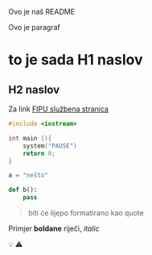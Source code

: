 Ovo je naš README

<p style="red">Ovo je paragraf</p>

# to je sada H1 naslov
## H2 naslov

Za link
[FIPU službena stranica](https://www.fipu.unipu.hr)

```cpp
#include <iostream>

int main (){
    system("PAUSE")
    return 0;
}
```

```python
a = "nešto"

def b():
    pass
```


> biti će lijepo formatirano kao quote

Primjer **boldane** riječi, *italic*

:bulb:
:warning: